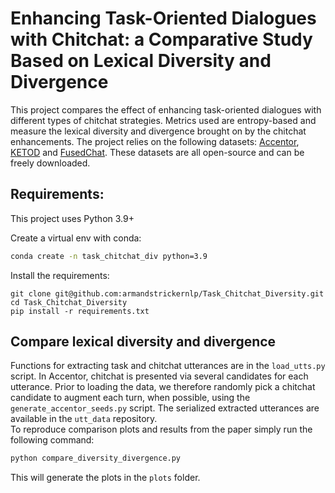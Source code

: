 # Enhancing Task-Oriented Dialogues with Chitchat: a Comparative Study Based on Lexical Diversity and Divergence
This project compares the effect of enhancing task-oriented dialogues with different types of chitchat strategies. Metrics used are entropy-based and measure the lexical diversity and divergence brought on by the chitchat enhancements. The project relies on the following datasets: [Accentor](https://github.com/facebookresearch/accentor), [KETOD](https://github.com/facebookresearch/ketod) and [FusedChat](https://github.com/tomyoung903/FusedChat).  These datasets are all open-source and can be freely downloaded. 



## Requirements:

This project uses Python 3.9+

Create a virtual env with conda:

```bash
conda create -n task_chitchat_div python=3.9
```

Install the requirements:
```bas
git clone git@github.com:armandstrickernlp/Task_Chitchat_Diversity.git
cd Task_Chitchat_Diversity
pip install -r requirements.txt
```

## Compare lexical diversity and divergence
Functions for extracting task and chitchat utterances are in the `load_utts.py` script. In Accentor, chitchat is presented via several candidates for each utterance.  Prior to loading the data, we therefore randomly pick a chitchat candidate to augment each turn, when possible, using the `generate_accentor_seeds.py` script. 
The serialized extracted utterances are available in the `utt_data` repository.  
To reproduce comparison plots and results from the paper simply run the following command:

```bash
python compare_diversity_divergence.py
```

This will generate the plots in the `plots` folder.
